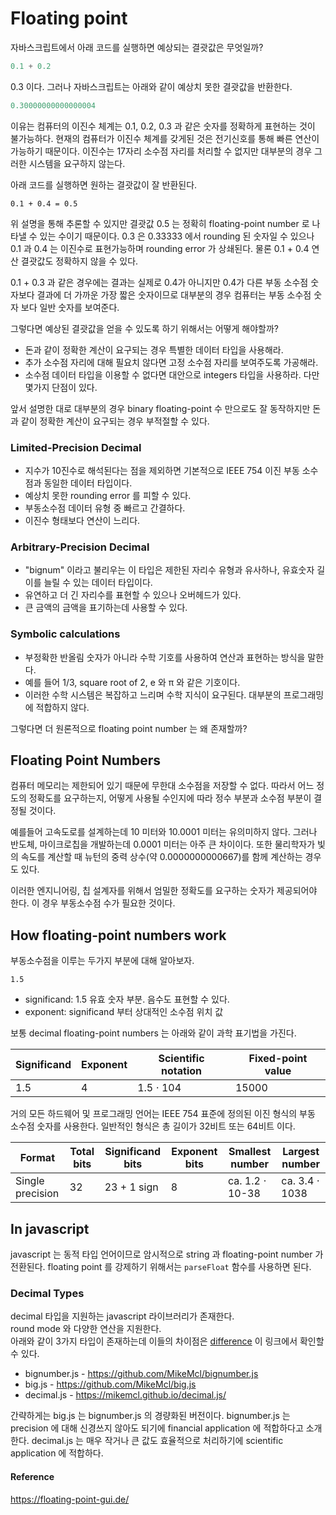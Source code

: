 # Floating point 

자바스크립트에서 아래 코드를 실행하면 예상되는 결괏값은 무엇일까?

```javascript
0.1 + 0.2
```

0.3 이다. 그러나 자바스크립트는 아래와 같이 예상치 못한 결괏값을 반환한다.

```javascript
0.30000000000000004
```

이유는 컴퓨터의 이진수 체계는 0.1, 0.2, 0.3 과 같은 숫자를 정확하게 표현하는 것이 불가능하다. 현재의 컴퓨터가 이진수 체계를 갖게된 것은 전기신호를 통해 빠른 연산이 가능하기 때문이다. 이진수는 17자리 소수점 자리를 처리할 수 없지만 대부분의 경우 그러한 시스템을
요구하지 않는다. 

아래 코드를 실행하면 원하는 결괏값이 잘 반환된다. 

```javacript
0.1 + 0.4 = 0.5
```

위 설명을 통해 추론할 수 있지만 결괏값 0.5 는 정확히 floating-point number 로 나타낼 수 있는 수이기 때문이다. 
0.3 은 0.33333 에서 rounding 된 숫자일 수 있으나 0.1 과 0.4 는 이진수로 표현가능하며 rounding error 가 상쇄된다. 
물론 0.1 + 0.4 연산 결괏값도 정확하지 않을 수 있다.

0.1 + 0.3 과 같은 경우에는 결과는 실제로 0.4가 아니지만 0.4가 다른 부동 소수점 숫자보다 결과에 더 가까운 가장 짧은 숫자이므로
대부분의 경우 컴퓨터는 부동 소수점 숫자 보다 일반 숫자를 보여준다.

그렇다면 예상된 결괏값을 얻을 수 있도록 하기 위해서는 어떻게 해야할까?

- 돈과 같이 정확한 계산이 요구되는 경우 특별한 데이터 타입을 사용해라.
- 추가 소수점 자리에 대해 필요치 않다면 고정 소수점 자리를 보여주도록 가공해라.
- 소수점 데이터 타입을 이용할 수 없다면 대안으로 integers 타입을 사용하라. 다만 몇가지 단점이 있다. 

앞서 설명한 대로 대부분의 경우 binary floating-point 수 만으로도 잘 동작하지만 돈과 같이 정확한 계산이 요구되는 경우 부적절할 수 있다.

### Limited-Precision Decimal
- 지수가 10진수로 해석된다는 점을 제외하면 기본적으로 IEEE 754 이진 부동 소수점과 동일한 데이터 타입이다.
- 예상치 못한 rounding error 를 피할 수 있다. 
- 부동소수점 데이터 유형 중 빠르고 간결하다.
- 이진수 형태보다 연산이 느리다. 

### Arbitrary-Precision Decimal
- "bignum" 이라고 불리우는 이 타입은 제한된 자리수 유형과 유사하나, 유효숫자 길이를 늘릴 수 있는 데이터 타입이다. 
- 유연하고 더 긴 자리수를 표현할 수 있으나 오버헤드가 있다. 
- 큰 금액의 금액을 표기하는데 사용할 수 있다. 

### Symbolic calculations
- 부정확한 반올림 숫자가 아니라 수학 기호를 사용하여 연산과 표현하는 방식을 말한다. 
- 예를 들어 1/3, square root of 2, e 와 π 와 같은 기호이다. 
- 이러한 수학 시스템은 복잡하고 느리며 수학 지식이 요구된다. 대부분의 프로그래밍에 적합하지 않다. 

그렇다면 더 원론적으로 floating point number 는 왜 존재할까?

## Floating Point Numbers

컴퓨터 메모리는 제한되어 있기 때문에 무한대 소수점을 저장할 수 없다.
따라서 어느 정도의 정확도를 요구하는지, 어떻게 사용될 수인지에 따라 정수 부분과 소수점 부분이 결정될 것이다. 

예를들어 고속도로를 설계하는데 10 미터와 10.0001 미터는 유의미하지 않다. 
그러나 반도체, 마이크로칩을 개발하는데 0.0001 미터는 아주 큰 차이이다. 
또한 물리학자가 빛의 속도를 계산할 때 뉴턴의 중력 상수(약 0.0000000000667)를 함께 계산하는 경우도 있다. 

이러한 엔지니어링, 칩 설계자를 위해서 엄밀한 정확도를 요구하는 숫자가 제공되어야 한다. 
이 경우 부동소수점 수가 필요한 것이다.

## How floating-point numbers work

부동소수점을 이루는 두가지 부분에 대해 알아보자.

```
1.5
```

- significand: 1.5 유효 숫자 부분. 음수도 표현할 수 있다. 
- exponent: significand 부터 상대적인 소수점 위치 값

보통 decimal floating-point numbers 는 아래와 같이 과학 표기법을 가진다. 

| Significand	| Exponent	| Scientific notation	| Fixed-point value |  
|---|---|---|---|
| 1.5 | 	4 |	1.5 ⋅ 104	| 15000 |

거의 모든 하드웨어 및 프로그래밍 언어는 IEEE 754 표준에 정의된 이진 형식의 부동 소수점 숫자를 사용한다. 
일반적인 형식은 총 길이가 32비트 또는 64비트 이다. 

| Format |	Total bits | Significand bits |	Exponent bits |	Smallest number |	Largest number
|---|---|---|---|---|---|
Single precision |	32 |	23 + 1 sign	| 8	| ca. 1.2 ⋅ 10-38	| ca. 3.4 ⋅ 1038

## In javascript

javascript 는 동적 타입 언어이므로  암시적으로 string 과 floating-point number 가 전환된다. 
floating point 를 강제하기 위해서는 `parseFloat` 함수를 사용하면 된다.

### Decimal Types

decimal 타입을 지원하는 javascript 라이브러리가 존재한다.  
round mode 와 다양한 연산을 지원한다.  
아래와 같이 3가지 타입이 존재하는데 이들의 차이점은 [difference](https://github.com/MikeMcl/big.js/wiki#what-is-the-difference-between-bigjs-bignumberjs-and-decimaljs) 이 링크에서 확인할 수 있다. 

- bignumber.js - https://github.com/MikeMcl/bignumber.js
- big.js - https://github.com/MikeMcl/big.js
- decimal.js - https://mikemcl.github.io/decimal.js/

간략하게는 big.js 는 bignumber.js 의 경량화된 버전이다. bignumber.js 는 precision 에 대해 신경쓰지 않아도 되기에 financial application 에 적합하다고 소개한다. decimal.js 는 매우 작거나 큰 값도 효율적으로 처리하기에 scientific application 에 적합하다.



#### Reference
https://floating-point-gui.de/  
